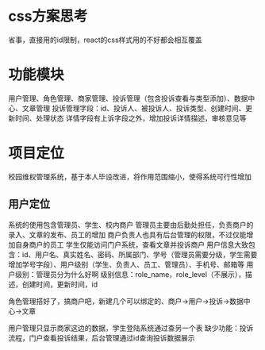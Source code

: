 # css方案思考
省事，直接用的id限制，react的css样式用的不好都会相互覆盖
# 功能模块
用户管理、角色管理、商家管理、投诉管理（包含投诉查看与类型添加）、数据中心、文章管理
投诉管理字段：id、投诉人、被投诉人、投诉类型、创建时间、更新时间、处理状态
详情字段有上诉字段之外，增加投诉详情描述，审核意见等
# 项目定位
校园维权管理系统，基于本人毕设改进，将作用范围缩小，使得系统可行性增加

## 用户定位
系统的使用包含管理员、学生、校内商户
管理员主要由后勤处担任，负责商户的录入、文章的发布、员工的增加
商户负责人也具有后台管理的权限，不过仅能增加自身商户的员工
学生仅能访问门户系统，查看文章并投诉商户
用户信息大致包含：id、用户名、真实姓名、密码、所属部门、学号（管理员需要分级，学生需要增加学号字段）、用户级别（学生、负责人、员工、管理员）、手机号、邮箱等
用户级别：管理员分为什么好啊
级别信息：role_name，role_level（不展示），描述，创建时间，更新时间，id

角色管理搭好了，搞商户吧，新建几个可以绑定的、商户->用户->投诉->数据中心->文章

用户管理只显示商家这边的数据，学生登陆系统通过查另一个表
缺少功能：投诉流程，门户查看投诉结果，后台管理通过id查询投诉数据展示